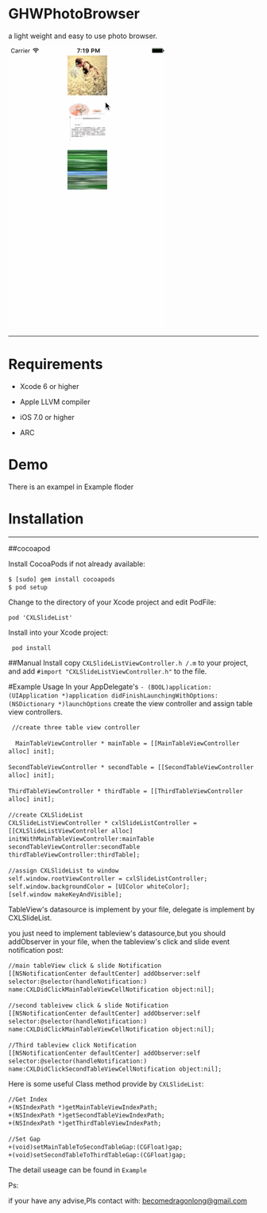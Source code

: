 # GHWPhotoBrowser
a light weight and easy to use photo browser.


<img src="https://github.com/guohongwei719/GHWPhotoBrowser/blob/1.0.0/GHWPhotoBrowser/1.gif" alt="GHWPhotoBrowser Screenshot" width="316" height="564"/>

----
# Requirements
* Xcode 6 or higher

* Apple LLVM compiler

* iOS 7.0 or higher

* ARC

# Demo
There is an exampel in Example floder

# Installation
-----
##cocoapod


Install CocoaPods if not already available:
   
    $ [sudo] gem install cocoapods
    $ pod setup

Change to the directory of your Xcode project and edit PodFile:

    pod 'CXLSlideList'

Install into your Xcode project:
  
     pod install

##Manual Install
copy `CXLSlideListViewController.h /.m` to your project, and add `#import "CXLSlideListViewController.h"` to the file.

#Example Usage
In your AppDelegate's `- (BOOL)application:(UIApplication *)application didFinishLaunchingWithOptions:(NSDictionary *)launchOptions` create the view controller and assign table view controllers.
  
     //create three table view controller
     
      MainTableViewController * mainTable = [[MainTableViewController alloc] init];
       
    SecondTableViewController * secondTable = [[SecondTableViewController alloc] init];
    
    ThirdTableViewController * thirdTable = [[ThirdTableViewController alloc] init];
    
    //create CXLSlideList
    CXLSlideListViewController * cxlSlideListController = [[CXLSlideListViewController alloc] initWithMainTableViewController:mainTable secondTableViewController:secondTable thirdTableViewController:thirdTable];
    
    //assign CXLSlideList to window
    self.window.rootViewController = cxlSlideListController;
    self.window.backgroundColor = [UIColor whiteColor];
    [self.window makeKeyAndVisible];
 

TableView's datasource is implement by your file, delegate is implement by CXLSlideList.

you just need to implement tableview's datasource,but you should addObserver in your file, when the tableview's click and slide event notification post:

    //main tableView click & slide Notification
    [[NSNotificationCenter defaultCenter] addObserver:self selector:@selector(handleNotification:) name:CXLDidClickMainTableViewCellNotification object:nil];
    
    //second tableivew click & slide Notification
    [[NSNotificationCenter defaultCenter] addObserver:self selector:@selector(handleNotification:) name:CXLDidClickMainTableViewCellNotification object:nil];
    
    //Third tableview click Notification
    [[NSNotificationCenter defaultCenter] addObserver:self selector:@selector(handleNotification:) name:CXLDidClickSecondTableViewCellNotification object:nil];
    
Here is some useful Class method provide by `CXLSlideList`:

    //Get Index
    +(NSIndexPath *)getMainTableViewIndexPath;
    +(NSIndexPath *)getSecondTableViewIndexPath;
    +(NSIndexPath *)getThirdTableViewIndexPath;

    //Set Gap
    +(void)setMainTableToSecondTableGap:(CGFloat)gap;
    +(void)setSecondTableToThirdTableGap:(CGFloat)gap;


The detail useage can be found in `Example`

Ps:

if your have any advise,Pls contact with: becomedragonlong@gmail.com